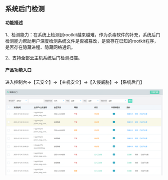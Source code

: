 ## 系统后门检测

#### 功能描述

1、检测能力：在系统上检测到rootkit越来越难，作为杀毒软件的补充，系统后门检测能力帮助用户深度检测系统文件是否被篡改，是否存在已知的rootkit程序，是否存在隐藏进程、隐藏网络通讯。

2、支持全部云主机系统后门检测扫描。

#### 产品功能入口

进入控制台->【云安全】->【主机安全】->【入侵威胁】->【系统后门】 

![](../../../../image/Endpoint-Security/rootkit.png)


